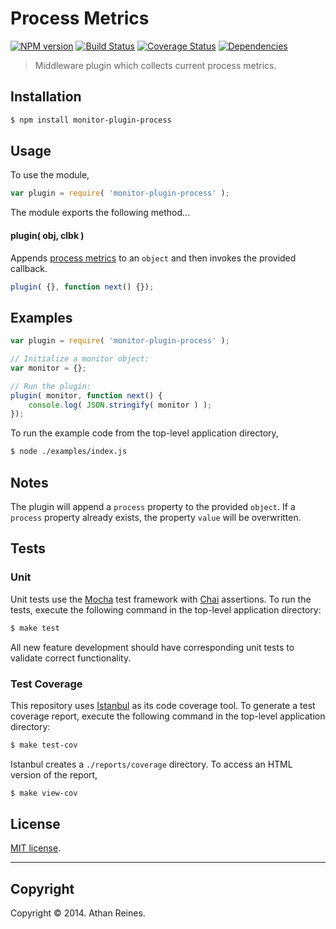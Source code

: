 Process Metrics
==========
[![NPM version][npm-image]][npm-url] [![Build Status][travis-image]][travis-url] [![Coverage Status][coveralls-image]][coveralls-url] [![Dependencies][dependencies-image]][dependencies-url]

> Middleware plugin which collects current process metrics.


## Installation

``` bash
$ npm install monitor-plugin-process
```

## Usage

To use the module,

``` javascript
var plugin = require( 'monitor-plugin-process' );
```

The module exports the following method...


#### plugin( obj, clbk )

Appends [process metrics](https://github.com/kgryte/node-metrics-process) to an `object` and then invokes the provided callback.

``` javascript
plugin( {}, function next() {});
```


## Examples

``` javascript
var plugin = require( 'monitor-plugin-process' );

// Initialize a monitor object:
var monitor = {};

// Run the plugin:
plugin( monitor, function next() {
	console.log( JSON.stringify( monitor ) );
});
```

To run the example code from the top-level application directory,

``` bash
$ node ./examples/index.js
```


## Notes

The plugin will append a `process` property to the provided `object`. If a `process` property already exists, the property `value` will be overwritten.



## Tests

### Unit

Unit tests use the [Mocha](http://mochajs.org/) test framework with [Chai](http://chaijs.com) assertions. To run the tests, execute the following command in the top-level application directory:

``` bash
$ make test
```

All new feature development should have corresponding unit tests to validate correct functionality.


### Test Coverage

This repository uses [Istanbul](https://github.com/gotwarlost/istanbul) as its code coverage tool. To generate a test coverage report, execute the following command in the top-level application directory:

``` bash
$ make test-cov
```

Istanbul creates a `./reports/coverage` directory. To access an HTML version of the report,

``` bash
$ make view-cov
```



## License

[MIT license](http://opensource.org/licenses/MIT). 


---
## Copyright

Copyright &copy; 2014. Athan Reines.


[npm-image]: http://img.shields.io/npm/v/monitor-plugin-process.svg
[npm-url]: https://npmjs.org/package/monitor-plugin-process

[travis-image]: http://img.shields.io/travis/kgryte/monitor-plugin-process/master.svg
[travis-url]: https://travis-ci.org/kgryte/monitor-plugin-process

[coveralls-image]: https://img.shields.io/coveralls/kgryte/monitor-plugin-process/master.svg
[coveralls-url]: https://coveralls.io/r/kgryte/monitor-plugin-process?branch=master

[dependencies-image]: http://img.shields.io/david/kgryte/monitor-plugin-process.svg
[dependencies-url]: https://david-dm.org/kgryte/monitor-plugin-process

[dev-dependencies-image]: http://img.shields.io/david/dev/kgryte/monitor-plugin-process.svg
[dev-dependencies-url]: https://david-dm.org/dev/kgryte/monitor-plugin-process

[github-issues-image]: http://img.shields.io/github/issues/kgryte/monitor-plugin-process.svg
[github-issues-url]: https://github.com/kgryte/monitor-plugin-process/issues
